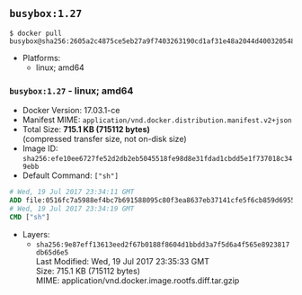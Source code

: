 ## `busybox:1.27`

```console
$ docker pull busybox@sha256:2605a2c4875ce5eb27a9f7403263190cd1af31e48a2044d400320548356251c4
```

-	Platforms:
	-	linux; amd64

### `busybox:1.27` - linux; amd64

-	Docker Version: 17.03.1-ce
-	Manifest MIME: `application/vnd.docker.distribution.manifest.v2+json`
-	Total Size: **715.1 KB (715112 bytes)**  
	(compressed transfer size, not on-disk size)
-	Image ID: `sha256:efe10ee6727fe52d2db2eb5045518fe98d8e31fdad1cbdd5e1f737018c349ebb`
-	Default Command: `["sh"]`

```dockerfile
# Wed, 19 Jul 2017 23:34:11 GMT
ADD file:0516fc7a5988ef4bc7b691588095c80f3ea8637eb37141cfe5f6cb859d6955c8 in / 
# Wed, 19 Jul 2017 23:34:19 GMT
CMD ["sh"]
```

-	Layers:
	-	`sha256:9e87eff13613eed2f67b0188f8604d1bbdd3a7f5d6a4f565e8923817db65d6e5`  
		Last Modified: Wed, 19 Jul 2017 23:35:33 GMT  
		Size: 715.1 KB (715112 bytes)  
		MIME: application/vnd.docker.image.rootfs.diff.tar.gzip
